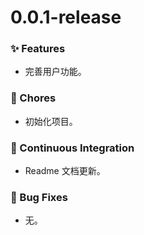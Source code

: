 # 0.0.1-release

### ✨ Features

- 完善用户功能。

### 🎫 Chores

- 初始化项目。

### 🔧 Continuous Integration

- Readme 文档更新。

### 🐛 Bug Fixes

- 无。
